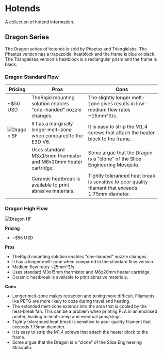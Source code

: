 # Hotends
A collection of hotend information.

## Dragon Series
The Dragon series of hotends is sold by Phaetus and Trianglelabs. The Phaetus version has a trapezoidal heatblock and the frame is blue or black. The Trianglelabs version's heatblock is a rectangular prism and the frame is black.

### Dragon Standard Flow

|Pricing|Pros|Cons|
|-|-|-|
|~$50 USD|TheRigid mounting solution enables "one-handed" nozzle changes.|The slightly longer melt-zone gives results in low-medium flow rates ~15mm^3/s.|
|![Dragon SF](https://github.com/user-attachments/assets/5cca82a9-4a1f-4840-b7df-ef50256dcb78) | It has a marginally longer melt-zone when compared to the E3D V6.| It is easy to strip the M1.4 screws that attach the heater block to the frame.|
| | Uses standard M3x15mm thermistor and M6x20mm heater cartridge. | Some argue that the Dragon is a "clone" of the Slice Engineering Mosquito.|
| | Ceramic heatbreak is available to print abrasive materials. | Tightly toleranced heat break is sensitive to poor quality filament that exceeds 1.75mm diameter.|

### Dragon High Flow
![Dragon HF](https://github.com/user-attachments/assets/fdd967b2-0186-4723-a147-a2f781b9d1ee)

**Pricing**
- ~$55 USD

**Pros**
- TheRigid mounting solution enables "one-handed" nozzle changes.
- It has a longer melt-zone when compared to the standard flow version.
- Medium flow rates ~25mm^3/s
- Uses standard M3x15mm thermistor and M6x20mm heater cartridge.
- Ceramic heatbreak is available to print abrasive materials.

**Cons**
- Longer melt-zone makes retraction and tuning more difficult. Filaments like PETG are more likely to ooze during travel and heating.
- The extended melt-zone extends into the area that is cooled by the heat-break fan. This can be a problem when printing PLA in an enclosed printer, leading to heat-creep and eventual jams/clogs.
- Tightly toleranced heat break is sensitive to poor quality filament that exceeds 1.75mm diameter.
- It is easy to strip the M1.4 screws that attach the heater block to the frame.
- Some argue that the Dragon is a "clone" of the Slice Engineering Mosquito.


